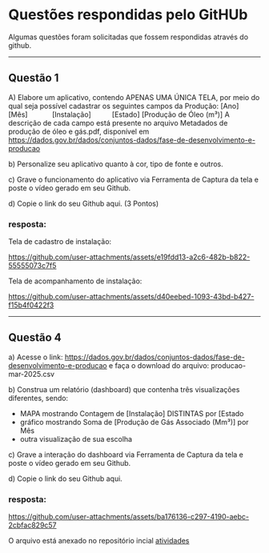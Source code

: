 # Questões respondidas pelo GitHUb

Algumas questões foram solicitadas que fossem respondidas através do github.

---

## Questão 1

A) Elabore um aplicativo, contendo APENAS UMA ÚNICA TELA, por meio do qual seja possível cadastrar os seguintes campos da Produção:
[Ano]      [Mês]       [Instalação]      [Estado]     [Produção de Óleo (m³)]
A descrição de cada campo está presente no arquivo Metadados de produção de óleo e gás.pdf, disponível em https://dados.gov.br/dados/conjuntos-dados/fase-de-desenvolvimento-e-producao

b) Personalize seu aplicativo quanto à cor, tipo de fonte e outros.

c) Grave o funcionamento do aplicativo via Ferramenta de Captura da tela e poste o vídeo gerado em seu Github.

d) Copie o link do seu Github aqui.
(3 Pontos)

### resposta:

Tela de cadastro de instalação:

https://github.com/user-attachments/assets/e19fdd13-a2c6-482b-b822-55555073c7f5

Tela de acompanhamento de instalação:

https://github.com/user-attachments/assets/d40eebed-1093-43bd-b427-f15b4f0422f3

---

## Questão 4

a) Acesse o link:    https://dados.gov.br/dados/conjuntos-dados/fase-de-desenvolvimento-e-producao
e faça o download do arquivo: producao-mar-2025.csv

b) Construa um relatório (dashboard) que contenha três visualizações diferentes, sendo:
 - MAPA mostrando Contagem  de [Instalação] DISTINTAS  por [Estado
- gráfico mostrando Soma de [Produção de Gás Associado (Mm³)] por Mês
- outra visualização de sua escolha 

c) Grave a interação do dashboard via Ferramenta de Captura da tela e poste o vídeo gerado em seu Github.

d) Copie o link do seu Github aqui.

### resposta:

https://github.com/user-attachments/assets/ba176136-c297-4190-aebc-2cbfac829c57

O arquivo está anexado no repositório incial [atividades]([https://github.com/zorpinha/Portif-lio/tree/main/atividades](https://github.com/zorpinha/Portif-lio.git)) 

